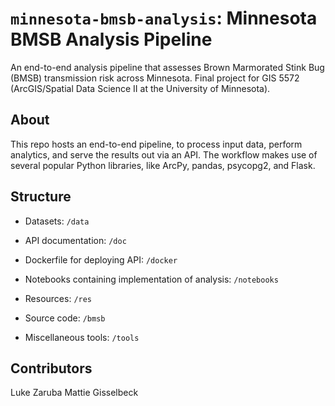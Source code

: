 # `minnesota-bmsb-analysis`: Minnesota BMSB Analysis Pipeline
An end-to-end analysis pipeline that assesses Brown Marmorated Stink Bug (BMSB) transmission risk across Minnesota. Final project for GIS 5572 (ArcGIS/Spatial Data Science II at the University of Minnesota).

## About
This repo hosts an end-to-end pipeline, to process input data, perform analytics, and serve the results out via an API. The workflow makes use of several popular Python libraries, like ArcPy, pandas, psycopg2, and Flask.


## Structure
* Datasets: `/data`

* API documentation: `/doc`

* Dockerfile for deploying API: `/docker`

* Notebooks containing implementation of analysis: `/notebooks`

* Resources: `/res`

* Source code: `/bmsb`

* Miscellaneous tools: `/tools`

## Contributors
Luke Zaruba
Mattie Gisselbeck
